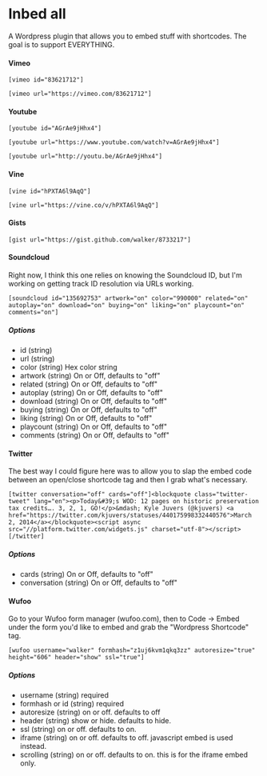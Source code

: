 Inbed all
===================

A Wordpress plugin that allows you to embed stuff with shortcodes. The goal is to support EVERYTHING.


#### Vimeo

    [vimeo id="83621712"]

    [vimeo url="https://vimeo.com/83621712"]

#### Youtube

    [youtube id="AGrAe9jHhx4"]

    [youtube url="https://www.youtube.com/watch?v=AGrAe9jHhx4"]

    [youtube url="http://youtu.be/AGrAe9jHhx4"]

#### Vine

    [vine id="hPXTA6l9AqQ"]

    [vine url="https://vine.co/v/hPXTA6l9AqQ"]

#### Gists

    [gist url="https://gist.github.com/walker/8733217"]

#### Soundcloud

Right now, I think this one relies on knowing the Soundcloud ID, but I'm working on getting track ID resolution via URLs working.

    [soundcloud id="135692753" artwork="on" color="990000" related="on" autoplay="on" download="on" buying="on" liking="on" playcount="on" comments="on"]

##### Options

* id (string)
* url (string)
* color (string) Hex color string
* artwork (string) On or Off, defaults to "off"
* related (string) On or Off, defaults to "off"
* autoplay (string) On or Off, defaults to "off"
* download (string) On or Off, defaults to "off"
* buying (string) On or Off, defaults to "off"
* liking (string) On or Off, defaults to "off"
* playcount (string) On or Off, defaults to "off"
* comments (string) On or Off, defaults to "off"

#### Twitter

The best way I could figure here was to allow you to slap the embed code between an open/close shortcode tag and then I grab what's necessary.

    [twitter conversation="off" cards="off"]<blockquote class="twitter-tweet" lang="en"><p>Today&#39;s WOD: 12 pages on historic preservation tax credits…. 3, 2, 1, GO!</p>&mdash; Kyle Juvers (@kjuvers) <a href="https://twitter.com/kjuvers/statuses/440175998332440576">March 2, 2014</a></blockquote><script async src="//platform.twitter.com/widgets.js" charset="utf-8"></script>[/twitter]

##### Options

* cards (string) On or Off, defaults to "off"
* conversation (string) On or Off, defaults to "off"

#### Wufoo

Go to your Wufoo form manager (wufoo.com), then to Code -> Embed under the form you'd like to embed and grab the "Wordpress Shortcode" tag.

    [wufoo username="walker" formhash="z1uj6kvm1qkq3zz" autoresize="true" height="606" header="show" ssl="true"]

##### Options

* username (string) required
* formhash or id (string) required
* autoresize (string) on or off. defaults to off
* header (string) show or hide. defaults to hide.
* ssl (string)  on or off. defaults to on.
* iframe (string) on or off. defaults to off. javascript embed is used instead.
* scrolling (string) on or off. defaults to on. this is for the iframe embed only.